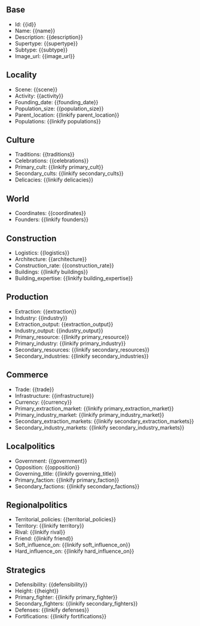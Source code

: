 ## Base
- <span class="text-field" data-tooltip="Text">Id</span>: {{id}}
- <span class="text-field" data-tooltip="Text">Name</span>: {{name}}
- <span class="text-field" data-tooltip="Text">Description</span>: {{description}}
- <span class="text-field" data-tooltip="Text">Supertype</span>: {{supertype}}
- <span class="text-field" data-tooltip="Text">Subtype</span>: {{subtype}}
- <span class="text-field" data-tooltip="Text">Image_url</span>: {{image_url}}

## Locality
- <span class="string" data-tooltip="Text">Scene</span>: {{scene}}
- <span class="string" data-tooltip="Text">Activity</span>: {{activity}}
- <span class="integer" data-tooltip="Number, max: 0">Founding_date</span>: {{founding_date}}
- <span class="integer" data-tooltip="Number, max: 0">Population_size</span>: {{population_size}}
- <span class="link-field" data-tooltip="Single Location">Parent_location</span>: {{linkify parent_location}}
- <span class="multi-link-field" data-tooltip="Multi Collective">Populations</span>: {{linkify populations}}

## Culture
- <span class="string" data-tooltip="Text">Traditions</span>: {{traditions}}
- <span class="string" data-tooltip="Text">Celebrations</span>: {{celebrations}}
- <span class="link-field" data-tooltip="Single Construct">Primary_cult</span>: {{linkify primary_cult}}
- <span class="multi-link-field" data-tooltip="Multi Construct">Secondary_cults</span>: {{linkify secondary_cults}}
- <span class="multi-link-field" data-tooltip="Multi Species">Delicacies</span>: {{linkify delicacies}}

## World
- <span class="string" data-tooltip="Text">Coordinates</span>: {{coordinates}}
- <span class="multi-link-field" data-tooltip="Multi Character">Founders</span>: {{linkify founders}}

## Construction
- <span class="string" data-tooltip="Text">Logistics</span>: {{logistics}}
- <span class="string" data-tooltip="Text">Architecture</span>: {{architecture}}
- <span class="integer" data-tooltip="Number, max: 100">Construction_rate</span>: {{construction_rate}}
- <span class="multi-link-field" data-tooltip="Multi Location">Buildings</span>: {{linkify buildings}}
- <span class="multi-link-field" data-tooltip="Multi Construct">Building_expertise</span>: {{linkify building_expertise}}

## Production
- <span class="string" data-tooltip="Text">Extraction</span>: {{extraction}}
- <span class="string" data-tooltip="Text">Industry</span>: {{industry}}
- <span class="integer" data-tooltip="Number, max: 0">Extraction_output</span>: {{extraction_output}}
- <span class="integer" data-tooltip="Number, max: 0">Industry_output</span>: {{industry_output}}
- <span class="link-field" data-tooltip="Single Construct">Primary_resource</span>: {{linkify primary_resource}}
- <span class="link-field" data-tooltip="Single Construct">Primary_industry</span>: {{linkify primary_industry}}
- <span class="multi-link-field" data-tooltip="Multi Construct">Secondary_resources</span>: {{linkify secondary_resources}}
- <span class="multi-link-field" data-tooltip="Multi Construct">Secondary_industries</span>: {{linkify secondary_industries}}

## Commerce
- <span class="string" data-tooltip="Text">Trade</span>: {{trade}}
- <span class="string" data-tooltip="Text">Infrastructure</span>: {{infrastructure}}
- <span class="string" data-tooltip="Text">Currency</span>: {{currency}}
- <span class="link-field" data-tooltip="Single Location">Primary_extraction_market</span>: {{linkify primary_extraction_market}}
- <span class="link-field" data-tooltip="Single Location">Primary_industry_market</span>: {{linkify primary_industry_market}}
- <span class="multi-link-field" data-tooltip="Multi Location">Secondary_extraction_markets</span>: {{linkify secondary_extraction_markets}}
- <span class="multi-link-field" data-tooltip="Multi Location">Secondary_industry_markets</span>: {{linkify secondary_industry_markets}}

## Localpolitics
- <span class="string" data-tooltip="Text">Government</span>: {{government}}
- <span class="string" data-tooltip="Text">Opposition</span>: {{opposition}}
- <span class="link-field" data-tooltip="Single Title">Governing_title</span>: {{linkify governing_title}}
- <span class="link-field" data-tooltip="Single Institution">Primary_faction</span>: {{linkify primary_faction}}
- <span class="multi-link-field" data-tooltip="Multi Institution">Secondary_factions</span>: {{linkify secondary_factions}}

## Regionalpolitics
- <span class="string" data-tooltip="Text">Territorial_policies</span>: {{territorial_policies}}
- <span class="link-field" data-tooltip="Single Territory">Territory</span>: {{linkify territory}}
- <span class="link-field" data-tooltip="Single Location">Rival</span>: {{linkify rival}}
- <span class="link-field" data-tooltip="Single Location">Friend</span>: {{linkify friend}}
- <span class="multi-link-field" data-tooltip="Multi Location">Soft_influence_on</span>: {{linkify soft_influence_on}}
- <span class="multi-link-field" data-tooltip="Multi Location">Hard_influence_on</span>: {{linkify hard_influence_on}}

## Strategics
- <span class="string" data-tooltip="Text">Defensibility</span>: {{defensibility}}
- <span class="integer" data-tooltip="Number, max: 0">Height</span>: {{height}}
- <span class="link-field" data-tooltip="Single Institution">Primary_fighter</span>: {{linkify primary_fighter}}
- <span class="multi-link-field" data-tooltip="Multi Institution">Secondary_fighters</span>: {{linkify secondary_fighters}}
- <span class="multi-link-field" data-tooltip="Multi Location">Defenses</span>: {{linkify defenses}}
- <span class="multi-link-field" data-tooltip="Multi Object">Fortifications</span>: {{linkify fortifications}}

